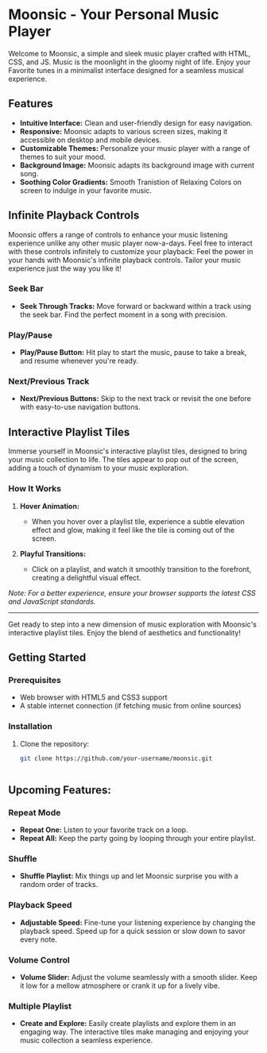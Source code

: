 # Moonsic - Your Personal Music Player

Welcome to Moonsic, a simple and sleek music player crafted with HTML, CSS, and JS. 
Music is the moonlight in the gloomy night of life.
Enjoy your Favorite tunes in a minimalist interface designed for a seamless musical experience.

## Features

- **Intuitive Interface:** Clean and user-friendly design for easy navigation.
- **Responsive:** Moonsic adapts to various screen sizes, making it accessible on desktop and mobile devices.
- **Customizable Themes:** Personalize your music player with a range of themes to suit your mood.
- **Background Image:** Moonsic adapts its background image with current song.
- **Soothing Color Gradients:** Smooth Tranistion of Relaxing Colors on screen to indulge in your favorite music.
  
## Infinite Playback Controls

Moonsic offers a range of controls to enhance your music listening experience unlike any other music player now-a-days.
Feel free to interact with these controls infinitely to customize your playback:
Feel the power in your hands with Moonsic's infinite playback controls. Tailor your music experience just the way you like it!

### Seek Bar

- **Seek Through Tracks:** Move forward or backward within a track using the seek bar. Find the perfect moment in a song with precision.

### Play/Pause

- **Play/Pause Button:** Hit play to start the music, pause to take a break, and resume whenever you're ready.

### Next/Previous Track

- **Next/Previous Buttons:** Skip to the next track or revisit the one before with easy-to-use navigation buttons.

## Interactive Playlist Tiles

Immerse yourself in Moonsic's interactive playlist tiles, designed to bring your music collection to life. 
The tiles appear to pop out of the screen, adding a touch of dynamism to your music exploration.

### How It Works

1. **Hover Animation:**
   - When you hover over a playlist tile, experience a subtle elevation effect and glow, making it feel like the tile is coming out of the screen.

2. **Playful Transitions:**
   - Click on a playlist, and watch it smoothly transition to the forefront, creating a delightful visual effect.



*Note: For a better experience, ensure your browser supports the latest CSS and JavaScript standards.*

---

Get ready to step into a new dimension of music exploration with Moonsic's interactive playlist tiles. Enjoy the blend of aesthetics and functionality!

## Getting Started

### Prerequisites

- Web browser with HTML5 and CSS3 support
- A stable internet connection (if fetching music from online sources)

### Installation

1. Clone the repository:

   ```bash
   git clone https://github.com/your-username/moonsic.git



## Upcoming Features:
### Repeat Mode

- **Repeat One:** Listen to your favorite track on a loop.
- **Repeat All:** Keep the party going by looping through your entire playlist.

### Shuffle

- **Shuffle Playlist:** Mix things up and let Moonsic surprise you with a random order of tracks.

### Playback Speed

- **Adjustable Speed:** Fine-tune your listening experience by changing the playback speed. Speed up for a quick session or slow down to savor every note.

### Volume Control

- **Volume Slider:** Adjust the volume seamlessly with a smooth slider. Keep it low for a mellow atmosphere or crank it up for a lively vibe.

### Multiple Playlist

- **Create and Explore:** Easily create playlists and explore them in an engaging way. The interactive tiles make managing and enjoying your music collection a seamless experience.


